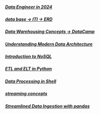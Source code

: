 ##### [Data Engineer in 2024](https://www.datacamp.com/blog/how-to-become-a-data-engineer)
##### [data base -> ITI -> ERD](https://www.youtube.com/watch?v=nUiuyejbemc&list=PLoRh0POuk1Rw-BZU-DPI6cA_c5W9_2uF_&index=1)
##### [Data Warehousing Concepts -> DataCamp](https://app.datacamp.com/learn/courses/data-warehousing-concepts)
##### [Understanding Modern Data Architecture](https://app.datacamp.com/learn/courses/understanding-modern-data-architecture)
##### [Introduction to NoSQL](https://app.datacamp.com/learn/courses/introduction-to-nosql)
##### [ETL and ELT in Python](https://app.datacamp.com/learn/courses/etl-and-elt-in-python)
##### [Data Processing in Shell](https://app.datacamp.com/learn/courses/data-processing-in-shell)
##### [streaming concepts](https://app.datacamp.com/learn/courses/streaming-concepts)
##### [Streamlined Data Ingestion with pandas](https://app.datacamp.com/learn/courses/streamlined-data-ingestion-with-pandas)
